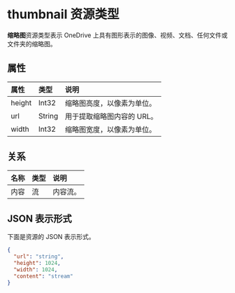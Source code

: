 # <a name="thumbnail-resource-type"></a>thumbnail 资源类型

**缩略图**资源类型表示 OneDrive 上具有图形表示的图像、视频、文档、任何文件或文件夹的缩略图。

## <a name="properties"></a>属性

| 属性 | 类型   | 说明                                  |
|:---------|:-------|:---------------------------------------------|
| height   | Int32  | 缩略图高度，以像素为单位。      |
| url      | String | 用于提取缩略图内容的 URL。 |
| width    | Int32  | 缩略图宽度，以像素为单位。       |


## <a name="relationships"></a>关系

| 名称    | 类型   | 说明         |
|:--------|:-------|:--------------------|
| 内容 | 流 | 内容流。 |


## <a name="json-representation"></a>JSON 表示形式

下面是资源的 JSON 表示形式。

<!-- {
  "blockType": "resource",
  "optionalProperties": ["content", "height", "width"],
  "@odata.type": "microsoft.graph.thumbnail"
}-->

```json
{
  "url": "string",
  "height": 1024,
  "width": 1024,
  "content": "stream"
}
```

<!-- uuid: 8fcb5dbc-d5aa-4681-8e31-b001d5168d79
2015-10-25 14:57:30 UTC -->
<!-- {
  "type": "#page.annotation",
  "description": "thumbnail resource",
  "keywords": "",
  "section": "documentation",
  "tocPath": ""
}-->
